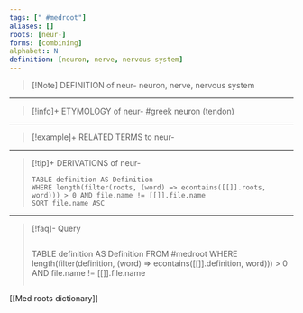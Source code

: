```yaml
---
tags: [" #medroot"]
aliases: []
roots: [neur-]
forms: [combining]
alphabet:: N
definition: [neuron, nerve, nervous system]
---
```

>[!Note] DEFINITION of neur-
>neuron, nerve, nervous system
_____
>[!info]+ ETYMOLOGY of neur-
>#greek neuron (tendon)
_____
>[!example]+ RELATED TERMS to neur-
_____
>[!tip]+ DERIVATIONS of neur-
>```dataview
>TABLE definition AS Definition 
>WHERE length(filter(roots, (word) => econtains([[]].roots, word))) > 0 AND file.name != [[]].file.name
>SORT file.name ASC
>```
___
>[!faq]- Query
>>```dataview
>TABLE definition AS Definition
>FROM #medroot
>WHERE length(filter(definition, (word) => econtains([[]].definition, word))) > 0 AND file.name != [[]].file.name
>```

[[Med roots dictionary]]